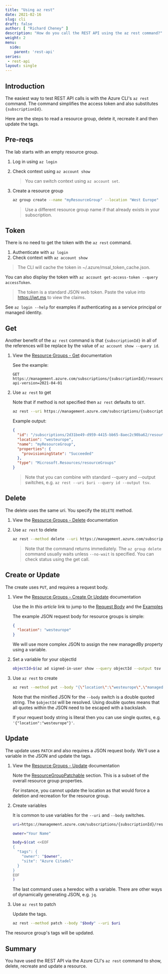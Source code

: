 ```yaml
---
title: "Using az rest"
date: 2021-02-16
slug: cli
draft: false
author: [ "Richard Cheney" ]
description: "How do you call the REST API using the az rest command?"
weight: 2
menu:
  side:
    parent: 'rest-api'
series:
 - rest-api
layout: single
---
```


## Introduction

The easiest way to test REST API calls is with the Azure CLI's `az rest` command. The command simplifies the access token and also substitutes `{subscriptionId}`.

Here are the steps to read a resource group, delete it, recreate it and then update the tags.

## Pre-reqs

The lab starts with an empty resource group.

1. Log in using `az login`
1. Check context using `az account show`

    > You can switch context using `az account set`.

1. Create a resource group

    ```bash
    az group create --name "myResourceGroup" --location "West Europe"
    ```

    > Use a different resource group name if that already exists in your subscription.

## Token

There is no need to get the token with the `az rest` command.

1. Authenticate with `az login`
1. Check context with `az account show`

> The CLI will cache the token in ~/.azure/msal_token_cache.json.

You can also display the token with `az account get-access-token --query accessToken`.

> The token is a standard JSON web token. Paste the value into <https://jwt.ms> to view the claims.

See `az login --help` for examples if authenticating as a service principal or managed identity.

## Get

Another benefit of the `az rest` command is that `{subscriptionId}` in all of the references will be replace by the value of `az account show --query id`.

1. View the [Resource Groups - Get](https://learn.microsoft.com/rest/api/resources/resource-groups/get) documentation

    See the example:

    ```text
    GET https://management.azure.com/subscriptions/{subscriptionId}/resourcegroups/{resourceGroupName}?api-version=2021-04-01
    ```

1. Use `az rest` to get

    Note that if method is not specified then `az rest` defaults to `GET`.

    ```bash
    az rest --uri https://management.azure.com/subscriptions/{subscriptionId}/resourcegroups/myResourceGroup?api-version=2021-04-01
    ```

    Example output:

    ```json
    {
      "id": "/subscriptions/2d31be49-d959-4415-bb65-8aec2c90ba62/resourceGroups/myResourceGroup",
      "location": "westeurope",
      "name": "myResourceGroup",
      "properties": {
        "provisioningState": "Succeeded"
      },
      "type": "Microsoft.Resources/resourceGroups"
    }
    ```

    > Note that you can combine with standard --query and --output switches, e.g. `az rest --uri $uri --query id --output tsv`.

## Delete

The delete uses the same uri. You specify the `DELETE` method.

1. View the [Resource Groups - Delete](https://learn.microsoft.com/rest/api/resources/resource-groups/delete) documentation
1. Use `az rest` to delete

    ```bash
    az rest --method delete --uri https://management.azure.com/subscriptions/{subscriptionId}/resourcegroups/myResourceGroup?api-version=2021-04-01
    ```

    > Note that the command returns immediately. The `az group delete` command usually waits unless `--no-wait` is specified. You can check status using the get call.

## Create or Update

The create uses `PUT`, and requires a request body.

1. View the [Resource Groups - Create Or Update](https://learn.microsoft.com/rest/api/resources/resource-groups/create-or-update) documentation

    Use the *In this article* link to jump to the [Request Body](https://learn.microsoft.com/rest/api/resources/resource-groups/create-or-update#request-body) and the [Examples](https://learn.microsoft.com/rest/api/resources/resource-groups/create-or-update#examples)

    The example JSON request body for resource groups is simple:

    ```json
    {
      "location": "westeurope"
    }
    ```

    We will use more complex JSON to assign the new managedBy property using a variable.

1. Set a variable for your objectId

    ```bash
    objectId=$(az ad signed-in-user show --query objectId --output tsv --only-show-errors)
    ```

1. Use `az rest` to create

    ```bash
    az rest --method put --body "{\"location\":\"westeurope\",\"managedBy\":\"$objectId\"}"  --uri https://management.azure.com/subscriptions/{subscriptionId}/resourcegroups/myResourceGroup?api-version=2021-04-01
    ```

    Note that the minified JSON for the `--body` switch is a double quoted string. The `$objectId` will be resolved. Using double quotes means that all quotes within the JSON need to be escaped with a backslash.

    If your request body string is literal then you can use single quotes, e.g. `'{"location":"westeurope"}'`.

## Update

The update uses `PATCH` and also requires a JSON request body. We'll use a variable in the JSON and update the tags.

1. View the [Resource Groups - Update](https://learn.microsoft.com/rest/api/resources/resource-groups/update) documentation

    Note the [ResourceGroupPatchable](https://learn.microsoft.com/rest/api/resources/resource-groups/update#resourcegrouppatchable) section. This is a subset of the overall resource group properties.

    For instance, you cannot update the location as that would force a deletion and recreation for the resource group.

1. Create variables

    It is common to use variables for the `--uri` and `--body` switches.

    ```bash
    uri=https://management.azure.com/subscriptions/{subscriptionId}/resourcegroups/myResourceGroup?api-version=2021-04-01
    ```

    ```bash
    owner="Your Name"
    ```

    ```bash
    body=$(cat <<EOF
    {
      "tags": {
        "owner": "$owner",
        "site": "Azure Citadel"
      }
    }
    EOF
    )
    ```

    The last command uses a heredoc with a variable. There are other ways of dynamically generating JSON, e.g. `jq`.

1. Use `az rest` to patch

    Update the tags.

    ```bash
    az rest --method patch --body "$body" --uri $uri
    ```

The resource group's tags will be updated.

## Summary

You have used the REST API via the Azure CLI's `az rest` command to show, delete, recreate and update a resource.
